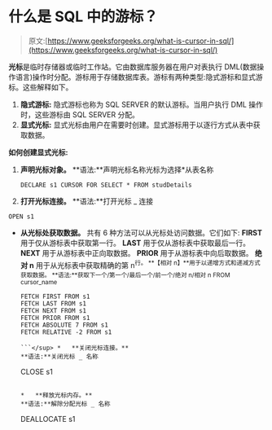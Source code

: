 # 什么是 SQL 中的游标？

> 原文:[https://www.geeksforgeeks.org/what-is-cursor-in-sql/](https://www.geeksforgeeks.org/what-is-cursor-in-sql/)

**光标**是临时存储器或临时工作站。它由数据库服务器在用户对表执行 DML(数据操作语言)操作时分配。游标用于存储数据库表。游标有两种类型:隐式游标和显式游标。这些解释如下。

1.  **隐式游标:**
    隐式游标也称为 SQL SERVER 的默认游标。当用户执行 DML 操作时，这些游标由 SQL SERVER 分配。
2.  **显式光标:**
    显式光标由用户在需要时创建。显式游标用于以逐行方式从表中获取数据。

**如何创建显式光标:**

1.  **声明光标对象。**
    **语法:**声明光标名称光标为选择*从表名称

    ```
    DECLARE s1 CURSOR FOR SELECT * FROM studDetails
    ```

2.  **打开光标连接。**
    **语法:**打开光标 _ 连接

```
OPEN s1
```

*   **从光标处获取数据。**
    共有 6 种方法可以从光标处访问数据。它们如下:
    **FIRST** 用于仅从游标表中获取第一行。
    **LAST** 用于仅从游标表中获取最后一行。
    **NEXT** 用于从游标表中正向取数据。
    **PRIOR** 用于从游标表中向后取数据。
    **绝对 n** 用于从光标表中获取精确的第 n<sup>行。
    **【相对 n】**用于以递增方式和递减方式获取数据。
    **语法:**获取下一个/第一个/最后一个/前一个/绝对 n/相对 n FROM cursor_name

    ```
    FETCH FIRST FROM s1
    FETCH LAST FROM s1
    FETCH NEXT FROM s1
    FETCH PRIOR FROM s1
    FETCH ABSOLUTE 7 FROM s1
    FETCH RELATIVE -2 FROM s1

    ```</sup> *   **关闭光标连接。**
    **语法:**关闭光标 _ 名称

    ```
    CLOSE s1
    ```

    *   **释放光标内存。**
    **语法:**解除分配光标 _ 名称

    ```
    DEALLOCATE s1
    ```